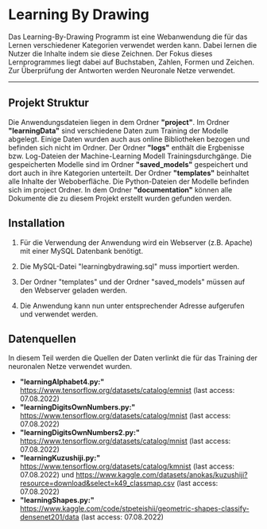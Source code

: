 # Learning By Drawing
Das Learning-By-Drawing Programm ist eine Webanwendung die für das Lernen verschiedener Kategorien verwendet werden kann. Dabei lernen die Nutzer die Inhalte indem sie diese Zeichnen. Der Fokus dieses Lernprogrammes liegt dabei auf Buchstaben, Zahlen, Formen und Zeichen. Zur Überprüfung der Antworten werden Neuronale Netze verwendet.

***

## Projekt Struktur

Die Anwendungsdateien liegen in dem Ordner **"project"**. 
Im Ordner **"learningData"** sind verschiedene Daten zum Training der Modelle abgelegt. Einige Daten wurden auch aus online Bibliotheken bezogen und befinden sich nicht im Ordner. 
Der Ordner **"logs"** enthält die Ergbenisse bzw. Log-Dateien der Machine-Learning Modell Trainingsdurchgänge.
Die gespeicherten Modelle sind im Ordner **"saved_models"** gespeichert und dort auch in ihre Kategorien unterteilt.
Der Ordner **"templates"** beinhaltet alle Inhalte der Weboberfläche.
Die Python-Dateien der Modelle befinden sich im project Ordner. 
In dem Ordner **"documentation"** können alle Dokumente die zu diesem Projekt erstellt wurden gefunden werden.

## Installation 

1. Für die Verwendung der Anwendung wird ein Webserver (z.B. Apache) mit einer MySQL Datenbank benötigt.

2. Die MySQL-Datei "learningbydrawing.sql" muss importiert werden.

3. Der Ordner "templates" und der Ordner "saved_models" müssen auf den Webserver geladen werden.

4. Die Anwendung kann nun unter entsprechender Adresse aufgerufen und verwendet werden.

## Datenquellen

In diesem Teil werden die Quellen der Daten verlinkt die für das Training der neuronalen Netze verwendet wurden.
- **"learningAlphabet4.py:"** https://www.tensorflow.org/datasets/catalog/emnist (last access: 07.08.2022)
- **"learningDigitsOwnNumbers.py:"** https://www.tensorflow.org/datasets/catalog/mnist (last access: 07.08.2022)
- **"learningDigitsOwnNumbers2.py:"** https://www.tensorflow.org/datasets/catalog/mnist (last access: 07.08.2022)
- **"learningKuzushiji.py:"** https://www.tensorflow.org/datasets/catalog/kmnist (last access: 07.08.2022) und https://www.kaggle.com/datasets/anokas/kuzushiji?resource=download&select=k49_classmap.csv (last access: 07.08.2022)
- **"learningShapes.py:"** https://www.kaggle.com/code/stpeteishii/geometric-shapes-classify-densenet201/data (last access: 07.08.2022)